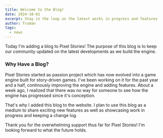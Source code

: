 ```yaml
---
title: Welcome to the Blog!
date: 2024-10-01
excerpt: Stay in the loop on the latest works in progress and features updates.
author: Truman
tags:
  - news
---
```


Today I'm adding a blog to Pixel Stories! The purpose of this blog is to keep our community updated on the latest developments as we build the engine.

### Why Have a Blog?

Pixel Stories started as passion project which has now evolved into a game engine built for story-driven games. I've been working on it for the past year and a half, continously improving the engine and adding features. About a week ago, I realized that there was no way for someone to see how the engine has progressed since it's conception.

That's why I added this blog to the website. I plan to use this blog as a medium to share exciting new
features as well as showcasing work in progress and keeping a change log.

Thank you for the overwhelming support thus far for Pixel Stories! I'm looking forward to what the future holds.

